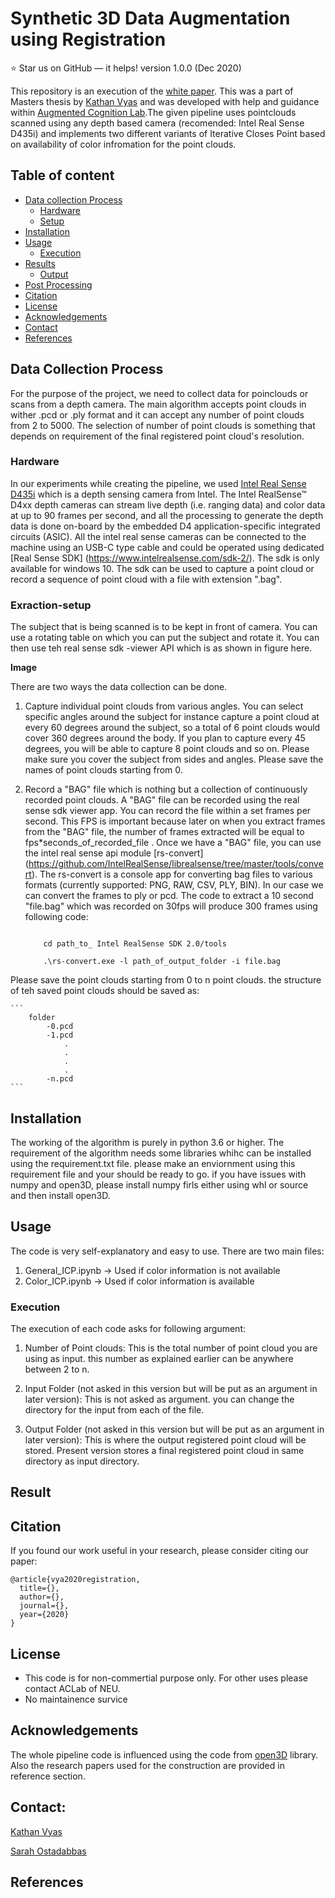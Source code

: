 
# Synthetic 3D Data Augmentation using Registration

:star: Star us on GitHub — it helps!
version 1.0.0 (Dec 2020)


This repository is an execution of the [white paper](https://web.northeastern.edu/ostadabbas/). This was a part of Masters thesis by [Kathan Vyas](vyas.k@northeastern.edu) and was developed with help and guidance within [Augmented Cognition Lab](https://web.northeastern.edu/ostadabbas/).The given pipeline uses pointclouds scanned using any depth based camera (recomended: Intel Real Sense D435i) and implements two different variants of Iterative Closes Point based on availability of color infromation for the point clouds.  


## Table of content

- [Data collection Process](##data-collection-process)
    - [Hardware](###hardware)
    - [Setup](###Exraction-setup)
- [Installation](##Installation)
- [Usage](##Usage)
    - [Execution](###Execution)
- [Results](##Result)
    - [Output](###Output)
- [Post Processing](##Post-Processing)
- [Citation](##Citation)
- [License](##license)
- [Acknowledgements](##Acknowledgements)
- [Contact](##Contact) 
- [References](##References) 

## Data Collection Process

For the purpose of the project, we need to collect data for poinclouds or scans from a depth camera. The main algorithm accepts point clouds in wither .pcd or .ply format and it can accept any number of point clouds from 2 to 5000. The selection of number of point clouds is something that depends on requirement of the final registered point cloud's resolution.

### Hardware

In our experiments while creating the pipeline, we used [Intel Real Sense D435i](https://www.intelrealsense.com/) which is a depth sensing camera from Intel. The Intel RealSense™ D4xx depth cameras can stream live depth (i.e. ranging data) and color data at up to 90 frames per second, and all the processing to generate the depth data is done on-board by the embedded D4 application-specific integrated circuits (ASIC). All the intel real sense cameras can be connected to the machine using an USB-C type cable and could be operated using dedicated [Real Sense SDK] (https://www.intelrealsense.com/sdk-2/). The sdk is only available for windows 10. The sdk can be used to capture a point cloud or record a sequence of point cloud with a file with extension ".bag". 

### Exraction-setup

The subject that is being scanned is to be kept in front of camera. You can use a rotating table on which you can put the subject and rotate it. You can then use teh real sense sdk -viewer API which is as shown in figure here.

**Image**

There are two ways the data collection can be done. 

1. Capture individual point clouds from various angles. You can select specific angles around the subject for instance capture a point cloud at every 60 degrees around the subject, so a total of 6 point clouds would cover 360 degrees around the body. If you plan to capture every 45 degrees, you will be able to capture 8 point clouds and so on. Please make sure you cover the subject from sides and angles. Please save the names of point clouds starting from 0. 

2. Record a "BAG" file which is nothing but a collection of continuously recorded point clouds. A "BAG" file can be recorded using the real sense sdk viewer app. You can record the file within a set frames per second. This FPS is important because later on when you extract frames from the "BAG" file, the number of frames extracted will be equal to fps*seconds_of_recorded_file . Once we have a "BAG" file, you can use the intel real sense api module [rs-convert] (https://github.com/IntelRealSense/librealsense/tree/master/tools/convert). The rs-convert is a console app for converting bag files to various formats (currently supported: PNG, RAW, CSV, PLY, BIN). In our case we can convert the frames to ply or pcd. The code to extract a  10 second "file.bag" which was recorded on 30fps will produce 300 frames using following code:

    ```
    
        cd path_to_ Intel RealSense SDK 2.0/tools

        .\rs-convert.exe -l path_of_output_folder -i file.bag

    ```

Please save the point clouds starting from 0 to n point clouds. the structure of teh saved point clouds should be saved as:


    ```
        folder
            -0.pcd
            -1.pcd
                .
                .
                .
                .
            -n.pcd
    ```

## Installation

The working of the algorithm is purely in python 3.6 or higher. The requirement of the algorithm needs some libraries whihc can be installed using the requirement.txt file. 
please make an enviornment using this requirement file and your should be ready to go. if you have issues with numpy and open3D, please install numpy firls either using whl or source 
and then install open3D.

## Usage

The code is very self-explanatory and easy to use. There are two main files:

1. General_ICP.ipynb     -> Used if color information is not available
2. Color_ICP.ipynb       -> Used if color information is available

### Execution

The execution of each code asks for following argument:

1. Number of Point clouds: This is the total number of point cloud you are using as input. this number as explained earlier can be anywhere between 2 to n.

2. Input Folder (not asked in this version but will be put as an argument in later version): This is not asked as argument. you can change the directory for the input from each of the file.

3. Output Folder (not asked in this version but will be put as an argument in later version): This is where the output registered point cloud will be stored. Present version stores a final registered point cloud in same directory as input directory.


## Result




## Citation 
If you found our work useful in your research, please consider citing our paper:

```
@article{vya2020registration,
  title={},
  author={},
  journal={},
  year={2020}
}
```


## License 
* This code is for non-commertial purpose only. For other uses please contact ACLab of NEU. 
* No maintainence survice 

## Acknowledgements ###

The whole pipeline code is influenced using the code from [open3D](http://www.open3d.org/) library. Also the research papers used for the construction are provided in reference section.


## Contact: 
[Kathan Vyas](vyas.k@northeastern.edu)

[Sarah Ostadabbas](ostadabbas@ece.neu.edu)

## References

